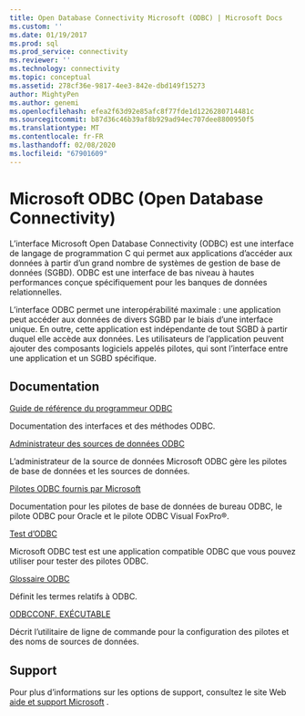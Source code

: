 ```yaml
---
title: Open Database Connectivity Microsoft (ODBC) | Microsoft Docs
ms.custom: ''
ms.date: 01/19/2017
ms.prod: sql
ms.prod_service: connectivity
ms.reviewer: ''
ms.technology: connectivity
ms.topic: conceptual
ms.assetid: 278cf36e-9817-4ee3-842e-dbd149f15273
author: MightyPen
ms.author: genemi
ms.openlocfilehash: efea2f63d92e85afc8f77fde1d1226280714481c
ms.sourcegitcommit: b87d36c46b39af8b929ad94ec707dee8800950f5
ms.translationtype: MT
ms.contentlocale: fr-FR
ms.lasthandoff: 02/08/2020
ms.locfileid: "67901609"
---
```

# <a name="microsoft-open-database-connectivity-odbc"></a>Microsoft ODBC (Open Database Connectivity)
L’interface Microsoft Open Database Connectivity (ODBC) est une interface de langage de programmation C qui permet aux applications d’accéder aux données à partir d’un grand nombre de systèmes de gestion de base de données (SGBD). ODBC est une interface de bas niveau à hautes performances conçue spécifiquement pour les banques de données relationnelles.  
  
 L’interface ODBC permet une interopérabilité maximale : une application peut accéder aux données de divers SGBD par le biais d’une interface unique. En outre, cette application est indépendante de tout SGBD à partir duquel elle accède aux données. Les utilisateurs de l’application peuvent ajouter des composants logiciels appelés pilotes, qui sont l’interface entre une application et un SGBD spécifique.  
  
## <a name="documentation"></a>Documentation  
 [Guide de référence du programmeur ODBC](../odbc/reference/odbc-programmer-s-reference.md)  
  
 Documentation des interfaces et des méthodes ODBC.  
  
 [Administrateur des sources de données ODBC](../odbc/admin/odbc-data-source-administrator.md)  
  
 L’administrateur de la source de données Microsoft ODBC gère les pilotes de base de données et les sources de données.  
  
 [Pilotes ODBC fournis par Microsoft](../odbc/microsoft/microsoft-supplied-odbc-drivers.md)  
  
 Documentation pour les pilotes de base de données de bureau ODBC, le pilote ODBC pour Oracle et le pilote ODBC Visual FoxPro®.  
  
 [Test d’ODBC](../odbc/odbc-test.md)  
  
 Microsoft ODBC test est une application compatible ODBC que vous pouvez utiliser pour tester des pilotes ODBC.  
  
 [Glossaire ODBC](../odbc/odbc-glossary.md)  
  
 Définit les termes relatifs à ODBC.  
  
 [ODBCCONF. EXÉCUTABLE](../odbc/odbcconf-exe.md)  
  
 Décrit l’utilitaire de ligne de commande pour la configuration des pilotes et des noms de sources de données.  
  
## <a name="support"></a>Support  
 Pour plus d’informations sur les options de support, consultez le site Web [aide et support Microsoft](https://go.microsoft.com/fwlink?linkid=5521) .

